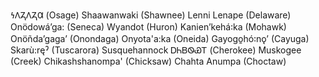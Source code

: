 𐓏𐒰𐓓𐒰𐓓𐒷 (Osage)
Shaawanwaki (Shawnee)
Lenni Lenape (Delaware)
Onödowáʼga: (Seneca)
Wyandot (Huron)
Kanienʼkehá꞉ka (Mohawk)
Onöñda’gaga’ (Onondaga)
Onyota'a:ka (Oneida)
Gayogo̱hó꞉nǫʼ (Cayuga)
Skarù:ręˀ (Tuscarora)
Susquehannock
ᎠᏂᏴᏫᏯᎢ (Cherokee)
Muskogee (Creek)
Chikashshanompa' (Chicksaw)
Chahta Anumpa (Choctaw)
